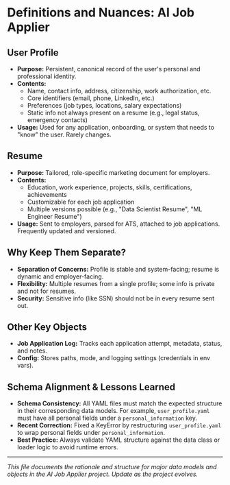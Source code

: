 # Definitions and Nuances: AI Job Applier

## User Profile
- **Purpose:** Persistent, canonical record of the user's personal and professional identity.
- **Contents:**
  - Name, contact info, address, citizenship, work authorization, etc.
  - Core identifiers (email, phone, LinkedIn, etc.)
  - Preferences (job types, locations, salary expectations)
  - Static info not always present on a resume (e.g., legal status, emergency contacts)
- **Usage:** Used for any application, onboarding, or system that needs to "know" the user. Rarely changes.

## Resume
- **Purpose:** Tailored, role-specific marketing document for employers.
- **Contents:**
  - Education, work experience, projects, skills, certifications, achievements
  - Customizable for each job application
  - Multiple versions possible (e.g., "Data Scientist Resume", "ML Engineer Resume")
- **Usage:** Sent to employers, parsed for ATS, attached to job applications. Frequently updated and versioned.

## Why Keep Them Separate?
- **Separation of Concerns:** Profile is stable and system-facing; resume is dynamic and employer-facing.
- **Flexibility:** Multiple resumes from a single profile; some info is private and not for resumes.
- **Security:** Sensitive info (like SSN) should not be in every resume sent out.

## Other Key Objects
- **Job Application Log:** Tracks each application attempt, metadata, status, and notes.
- **Config:** Stores paths, mode, and logging settings (credentials in env vars).

## Schema Alignment & Lessons Learned
- **Schema Consistency:** All YAML files must match the expected structure in their corresponding data models. For example, `user_profile.yaml` must have all personal fields under a `personal_information` key.
- **Recent Correction:** Fixed a KeyError by restructuring `user_profile.yaml` to wrap personal fields under `personal_information`.
- **Best Practice:** Always validate YAML structure against the data class or loader logic to avoid runtime errors.

---

*This file documents the rationale and structure for major data models and objects in the AI Job Applier project. Update as the project evolves.* 